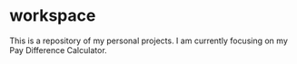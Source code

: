 # workspace
This is a repository of my personal projects.
I am currently focusing on my Pay Difference Calculator.
